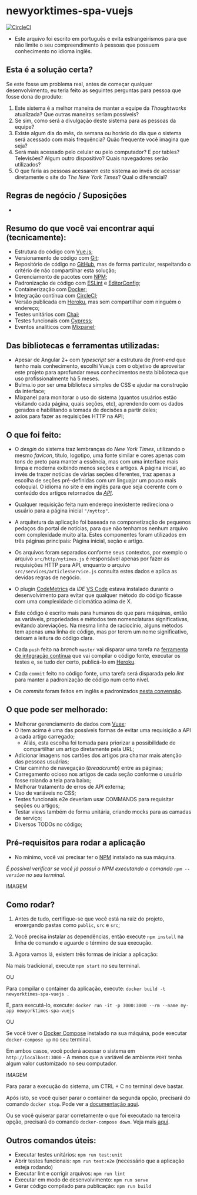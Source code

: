 # newyorktimes-spa-vuejs

[![CircleCI](https://circleci.com/gh/lucastagliani/newyorktimes-spa-vuejs.svg?style=svg)](https://circleci.com/gh/lucastagliani/newyorktimes-spa-vuejs)

* Este arquivo foi escrito em português e evita estrangeirismos para que não limite o seu compreendimento à  pessoas que possuem conhecimento no idioma inglês.

## Esta é a solução certa?

Se este fosse um problema real, antes de começar qualquer desenvolvimento, eu teria feito as seguintes perguntas para pessoa que fosse dona do produto:

1. Este sistema é a melhor maneira de manter a equipe da _Thoughtworks_ atualizada? Que outras maneiras seriam possíveis?
2. Se sim, como será a divulgação deste sistema para as pessoas da equipe?
3. Existe algum dia do mês, da semana ou horário do dia que o sistema será acessado com mais frequência? Quão frequente você imagina que seja?
4. Será mais acessado pelo celular ou pelo computador? E por tables? Televisões? Algum outro dispositivo? Quais navegadores serão utilizados?
5. O que faria as pessoas acessarem este sistema ao invés de acessar diretamente o site do _The New York Times_? Qual o diferencial?

## Regras de negócio / Suposições

*

## Resumo do que você vai encontrar aqui (tecnicamente):

* Estrutura do código com [Vue.js](https://vuejs.org/);
* Versionamento de código com [Git](https://git-scm.com/);
* Repositório de código no [GitHub](https://github.com/lucastagliani/notes-webapi-nodejs), mas de forma particular, respeitando o critério de não compartilhar esta solução;
* Gerenciamento de pacotes com [NPM](https://www.npmjs.com/);
* Padronização de código com [ESLint](https://eslint.org/) e [EditorConfig](https://editorconfig.org/);
* Containerização com [Docker](https://www.docker.com/);
* Integração contínua com [CircleCI](https://circleci.com/);
* Versão publicada em [Heroku](https://www.heroku.com/), mas sem compartilhar com ninguém o endereço;
* Testes unitários com [Chai](https://www.chaijs.com/);
* Testes funcionais com [Cypress](https://www.cypress.io/);
* Eventos analíticos com [Mixpanel](https://mixpanel.com/);

## Das bibliotecas e ferramentas utilizadas:

* Apesar de Angular 2+ com _typescript_ ser a estrutura de _front-end_ que tenho mais conhecimento, escolhi Vue.js com o objetivo de aproveitar este projeto para aprofundar meus conhecimentos nesta biblioteca que uso profissionalmente há 5 meses.
* Bulma.io por ser uma biblioteca simples de CSS e ajudar na construção da interface;
* Mixpanel para monitorar o uso do sistema (quantos usuários estão visitando cada página, quais seções, etc), aprendendo com os dados gerados e habilitando a tomada de decisões a partir deles;
* axios para fazer as requisições HTTP na API;

## O que foi feito:

* O _desgin_ do sistema traz lembranças do _New York Times_, utilizando o mesmo _favicon_, título, logotipo, uma fonte similar e cores apenas com tons de preto para manter a essência, mas com uma interface mais limpa e moderna exibindo menos seções e artigos. A página inicial, ao invés de trazer notícias de várias seções diferentes, traz apenas a escolha de seções pré-definidas com um linguajar um pouco mais coloquial. O idioma no site é em inglês para que seja coerente com o conteúdo dos artigos retornados da _[API](http://developer.nytimes.com/)_.

* Qualquer requisição feita num endereço inexistente redireciona o usuário para a página inicial `"/nyttop"`.

* A arquitetura da aplicação foi baseada na componetização de pequenos pedaços do portal de notícias, para que não tenhamos nenhum arquivo com complexidade muito alta. Estes componentes foram utilizados em três páginas principais: Página inicial, seção e artigo.

* Os arquivos foram separados conforme seus contextos, por exemplo o arquivo `src/http/nytimes.js` é responsável apenas por fazer as requisições HTTP para API, enquanto o arquivo `src/services/articlesService.js` consulta estes dados e aplica as devidas regras de negócio.

* O plugin [CodeMetrics](https://marketplace.visualstudio.com/items?itemName=kisstkondoros.vscode-codemetrics) da _IDE_ [VS Code](https://code.visualstudio.com/) estava instalado durante o desenvolvimento para evitar que qualquer método do código ficasse com uma complexidade ciclomática acima de X.

* Este código é escrito mais para humanos do que para máquinas, então as variáveis, propriedades e métodos tem nomenclaturas significativas, evitando abreviações. Na mesma linha de raciocínio, alguns métodos tem apenas uma linha de código, mas por terem um nome significativo, deixam a leitura do código clara.

* Cada `push` feito na _branch_ `master` vai disparar uma tarefa na [ferramenta de integração contínua](https://circleci.com/gh/lucastagliani/newyorktimes-spa-vuejs) que vai compilar o código fonte, executar os testes e, se tudo der certo, publicá-lo em [Heroku](https://newyorktimes-spa-vuejs.herokuapp.com/).

* Cada `commit` feito no código fonte, uma tarefa será disparada pelo _lint_ para manter a padronização de código num certo nível.

* Os _commits_ foram feitos em inglês e padronizados [nesta convensão](https://gist.github.com/joshbuchea/6f47e86d2510bce28f8e7f42ae84c716).

## O que pode ser melhorado:

* Melhorar gerenciamento de dados com [Vuex](https://vuex.vuejs.org/ptbr/guide/state.html);
* O item acima é uma das possíveis formas de evitar uma requisição a API a cada artigo carregado;
  * Aliás, esta escolha foi tomada para priorizar a possibilidade de compartilhar um artigo diretamente pela URL;
* Adicionar imagens nos cartões dos artigos pra chamar mais atenção das pessoas usuárias;
* Criar caminho de navegação (_breadcrumb_) entre as páginas;
* Carregamento ocioso nos artigos de cada seção conforme o usuário fosse rolando a tela para baixo;
* Melhorar tratamento de erros de API externa;
* Uso de variáveis no CSS;
* Testes funcionais e2e deveriam usar COMMANDS para requisitar seções ou artigos;
* Testar views também de forma unitária, criando mocks para as camadas de serviço;
* Diversos TODOs no código;

## Pré-requisitos para rodar a aplicação

* No mínimo, você vai precisar ter o [NPM](https://www.npmjs.com/) instalado na sua máquina.

_É possível verificar se você já possui o NPM executando o comando `npm --version` no seu terminal._

IMAGEM

## Como rodar?

1. Antes de tudo, certifique-se que você está na raiz do projeto, enxergando pastas como `public`, `src` e `src`;

2. Você precisa instalar as dependências, então  execute `npm install` na linha de comando e aguarde o término de sua execução.

3. Agora vamos lá, existem três formas de iniciar a aplicação:

  Na mais tradicional, execute `npm start` no seu terminal.

  OU

  Para compilar o container da aplicação, execute: `docker build -t newyorktimes-spa-vuejs .`

  E, para executá-lo, execute: `docker run -it -p 3000:3000 --rm --name my-app newyorktimes-spa-vuejs`

  OU

  Se você tiver o [Docker Compose](https://docs.docker.com/compose/) instalado na sua máquina, pode executar `docker-compose up` no seu terminal.

Em ambos casos, você poderá acessar o sistema em `http://localhost:3000` - A menos que a variável de ambiente `PORT` tenha algum valor customizado no seu computador.

IMAGEM

Para parar a execução do sistema, um CTRL + C no terminal deve bastar.

Após isto, se você quiser parar o container da segunda opção, precisará do comando `docker stop`. Pode ver a [documentação aqui](https://docs.docker.com/engine/reference/commandline/stop/).

Ou se você quiserar parar corretamente o que foi executado na terceira opção, precisará do comando `docker-compose down`. Veja mais [aqui](https://docs.docker.com/compose/reference/down/).

## Outros comandos úteis:

* Executar testes unitários: `npm run test:unit`
* Abrir testes funcionais: `npm run test:e2e` (necessário que a aplicação esteja rodando)
* Executar lint e corrigir arquivos: `npm run lint`
* Executar em modo de desenvolvimento: `npm run serve`
* Gerar código compilado para publicação: `npm run build`
